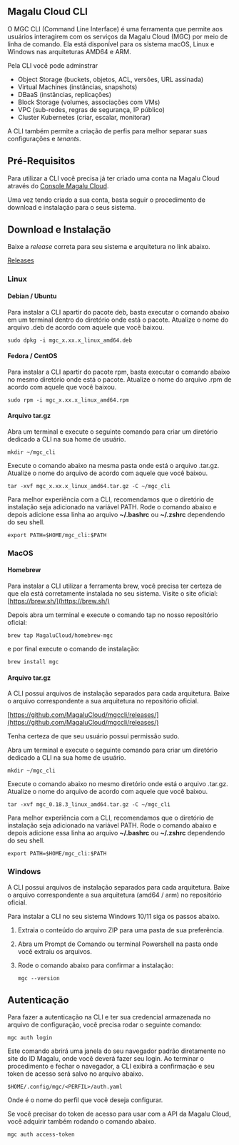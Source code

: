 ## Magalu Cloud CLI

O MGC CLI (Command Line Interface) é uma ferramenta que permite aos usuários interagirem com os serviços da Magalu Cloud (MGC) por meio de linha de comando. Ela está disponível para os sistema macOS, Linux e Windows nas arquiteturas AMD64 e ARM.

Pela CLI você pode adminstrar

- Object Storage (buckets, objetos, ACL, versões, URL assinada)
- Virtual Machines (instâncias, snapshots)
- DBaaS (instâncias, replicações)
- Block Storage (volumes, associações com VMs)
- VPC (sub-redes, regras de segurança, IP público)
- Cluster Kubernetes (criar, escalar, monitorar)

A CLI também permite a criação de perfis para melhor separar suas configurações e *tenants*.

## Pré-Requisitos

Para utilizar a CLI você precisa já ter criado uma conta na Magalu Cloud através do [Console Magalu Cloud](https://console.magalu.cloud).

Uma vez tendo criado a sua conta, basta seguir o procedimento de download e instalação para o seus sistema.

## Download e Instalação

Baixe a *release* correta para seu sistema e arquitetura no link abaixo.

[Releases](https://github.com/MagaluCloud/mgccli/releases/)

### Linux

#### **Debian / Ubuntu**

Para instalar a CLI apartir do pacote deb, basta executar o comando abaixo em um terminal dentro do diretório onde está o pacote. Atualize o nome do arquivo .deb de acordo com aquele que você baixou.

```
sudo dpkg -i mgc_x.xx.x_linux_amd64.deb
```

#### **Fedora / CentOS**

Para instalar a CLI apartir do pacote rpm, basta executar o comando abaixo no mesmo diretório onde está o pacote. Atualize o nome do arquivo .rpm de acordo com aquele que você baixou.

```
sudo rpm -i mgc_x.xx.x_linux_amd64.rpm
```

#### **Arquivo tar.gz**

Abra um terminal e execute o seguinte comando para criar um diretório dedicado a CLI na sua home de usuário.

```
mkdir ~/mgc_cli
```

Execute o comando abaixo na mesma pasta onde está o arquivo .tar.gz. Atualize o nome do arquivo de acordo com aquele que você baixou.

```
tar -xvf mgc_x.xx.x_linux_amd64.tar.gz -C ~/mgc_cli
```

Para melhor experiência com a CLI, recomendamos que o diretório de instalação seja adicionado na variável PATH. Rode o comando abaixo e depois adicione essa linha ao arquivo **~/.bashrc** ou **~/.zshrc** dependendo do seu shell.

```
export PATH=$HOME/mgc_cli:$PATH
```

### MacOS

#### **Homebrew**

Para instalar a CLI utilizar a ferramenta brew, você precisa ter certeza de que ela está corretamente instalada no seu sistema. Visite o site oficial: [https://brew.sh/](https://brew.sh/)

Depois abra um terminal e execute o comando tap no nosso repositório oficial:

```
brew tap MagaluCloud/homebrew-mgc
```

e por final execute o comando de instalação:

```
brew install mgc
```

#### **Arquivo tar.gz**

A CLI possui arquivos de instalação separados para cada arquitetura. Baixe o arquivo correspondente a sua arquitetura no repositório oficial.

[https://github.com/MagaluCloud/mgccli/releases/](https://github.com/MagaluCloud/mgccli/releases/)

Tenha certeza de que seu usuário possui permissão sudo.

Abra um terminal e execute o seguinte comando para criar um diretório dedicado a CLI na sua home de usuário.

```
mkdir ~/mgc_cli
```

Execute o comando abaixo no mesmo diretório onde está o arquivo .tar.gz. Atualize o nome do arquivo de acordo com aquele que você baixou.

```
tar -xvf mgc_0.18.3_linux_amd64.tar.gz -C ~/mgc_cli
```

Para melhor experiência com a CLI, recomendamos que o diretório de instalação seja adicionado na variável PATH. Rode o comando abaixo e depois adicione essa linha ao arquivo **~/.bashrc** ou **~/.zshrc** dependendo do seu shell.

```
export PATH=$HOME/mgc_cli:$PATH
```

### Windows

A CLI possui arquivos de instalação separados para cada arquitetura. Baixe o arquivo correspondente a sua arquitetura (amd64 / arm) no repositório oficial.

Para instalar a CLI no seu sistema Windows 10/11 siga os passos abaixo.

1. Extraia o conteúdo do arquivo ZIP para uma pasta de sua preferência.
    
2. Abra um Prompt de Comando ou terminal Powershell na pasta onde você extraiu os arquivos.
    
3. Rode o comando abaixo para confirmar a instalação:
    
    ```
    mgc --version
    ```

## Autenticação

Para fazer a autenticação na CLI e ter sua credencial armazenada no arquivo de configuração, você precisa rodar o seguinte comando:

```
mgc auth login
```

Este comando abrirá uma janela do seu navegador padrão diretamente no site do ID Magalu, onde você deverá fazer seu login. Ao terminar o procedimento e fechar o navegador, a CLI exibirá a confirmação e seu token de acesso será salvo no arquivo abaixo.

```
$HOME/.config/mgc/<PERFIL>/auth.yaml
```

Onde <PERFIL> é o nome do perfil que você deseja configurar.

Se você precisar do token de acesso para usar com a API da Magalu Cloud, você adquirir também rodando o comando abaixo.

```
mgc auth access-token
```